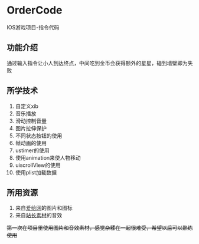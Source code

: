 # OrderCode
IOS游戏项目-指令代码
## 功能介绍
通过输入指令让小人到达终点，中间吃到金币会获得额外的星星，碰到墙壁即为失败
## 所学技术
1. 自定义xib
2. 音乐播放
3. 滑动控制音量
4. 图片拉伸保护
5. 不同状态按钮的使用
6. 帧动画的使用
7. ustimer的使用
8. 使用animation来使人物移动
9. uiscrollView的使用
10. 使用plist加载数据
## 所用资源
1. 来自[爱给网](http://www.aigei.com/)的图片和图标
2. 来自[站长素材](http://sc.chinaz.com/yinxiao/)的音效

~~第一次在项目里使用图片和音效素材，感觉杂糅在一起很难受，希望以后可以熟练使用~~
